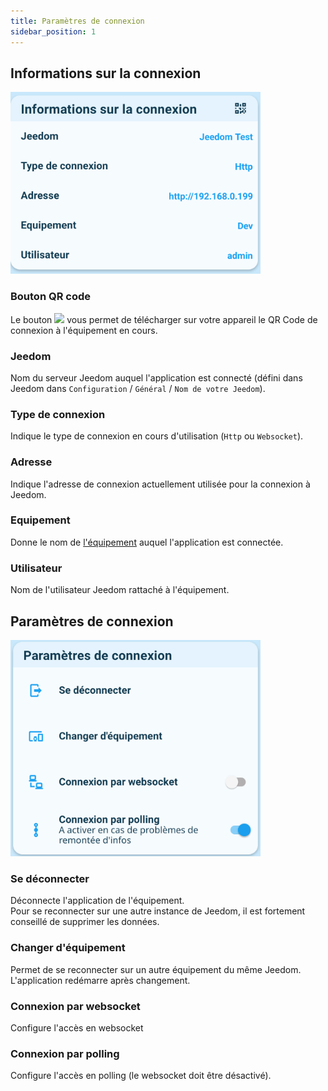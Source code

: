 ```yaml
---
title: Paramètres de connexion
sidebar_position: 1
---
```



## Informations sur la connexion
<img src="../../../../img/app/connection1.png"  width="400" />

### Bouton QR code
Le bouton <img src="https://fonts.gstatic.com/s/i/materialicons/qr_code/v12/24px.svg" width="20" zoom="false" /> vous permet de télécharger sur votre appareil le QR Code de connexion à l'équipement en cours.

### Jeedom
Nom du serveur Jeedom auquel l'application est connecté (défini dans Jeedom dans `Configuration` / `Général` / `Nom de votre Jeedom`).

### Type de connexion
Indique le type de connexion en cours d'utilisation (`Http` ou `Websocket`).

### Adresse
Indique l'adresse de connexion actuellement utilisée pour la connexion à Jeedom.

### Equipement
Donne le nom de [l'équipement](../../../plugin/equipment/add-equipment) auquel l'application est connectée.

### Utilisateur
Nom de l'utilisateur Jeedom rattaché à l'équipement.

## Paramètres de connexion
<img src="../../../../img/app/connection2.png"  width="400" />

### Se déconnecter
Déconnecte l'application de l'équipement.  
Pour se reconnecter sur une autre instance de Jeedom, il est fortement conseillé de supprimer les données.

### Changer d'équipement
Permet de se reconnecter sur un autre équipement du même Jeedom.  
L'application redémarre après changement.

### Connexion par websocket
Configure l'accès en websocket

### Connexion par polling
Configure l'accès en polling (le websocket doit être désactivé).